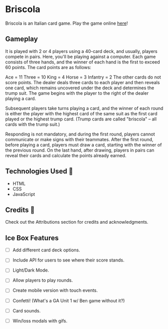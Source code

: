 # Briscola  
Briscola is an Italian card game. Play the game online [here](https://labriscola.netlify.app/)!

## Gameplay

It is played with 2 or 4 players using a 40-card deck, and usually, players compete in pairs. Here, you'll be playing against a computer. Each game consists of three hands, and the winner of each hand is the first to exceed 60 points. The card points are as follows:

Ace = 11
Three = 10
King = 4
Horse = 3
Infantry = 2
The other cards do not score points. The dealer deals three cards to each player and then reveals one card, which remains uncovered under the deck and determines the trump suit. The game begins with the player to the right of the dealer playing a card.

Subsequent players take turns playing a card, and the winner of each round is either the player with the highest card of the same suit as the first card played or the highest trump card. (Trump cards are called "briscola" – all cards with the trump suit.)

Responding is not mandatory, and during the first round, players cannot communicate or make signs with their teammates. After the first round, before playing a card, players must draw a card, starting with the winner of the previous round. On the last hand, after drawing, players in pairs can reveal their cards and calculate the points already earned.

## Technologies Used 💾

- HTML 
- CSS
- JavaScript

## Credits 🙌

Check out the Attributions section for credits and acknowledgments.

## Ice Box Features

- [ ] Add different card deck options.   
- [ ] Include API for users to see where their score stands.   
- [ ] Light/Dark Mode.  
- [ ] Allow players to play rounds.  
- [ ] Create mobile version with touch events.  
- [ ] Confetti! (What's a GA Unit 1 w/ Ben game without it?)  
- [ ] Card sounds.  
- [ ] Win/loss modals with gifs.  


